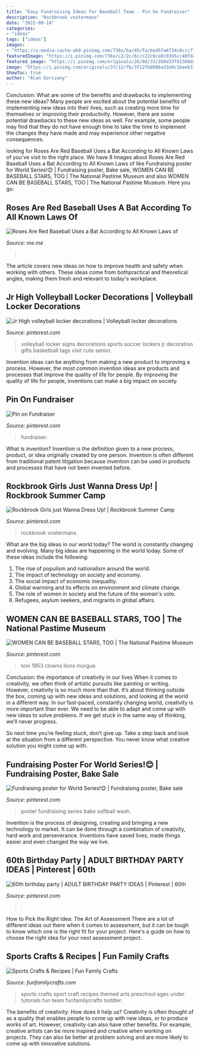 ```yaml
---
title: "Easy Fundraising Ideas For Baseball Team - Pin On Fundraiser"
description: "Rockbrook vostermans"
date: "2022-09-14"
categories:
- "ideas"
tags: ["ideas"]
images:
- "https://s-media-cache-ak0.pinimg.com/736x/ba/45/fa/ba45fa4734c0ccc71ef7dd2bcbd426dd.jpg"
featuredImage: "https://i.pinimg.com/736x/c2/2c/6c/c22c6ca8c03e5cc40fda3c41f899c292.jpg"
featured_image: "https://i.pinimg.com/originals/26/8d/33/268d33f01368da1599add996b4e79129.jpg"
image: "https://i.pinimg.com/originals/3f/12/fb/3f12fb8086a33a9c1beeb3129ef2e1ad.jpg"
ShowToc: true
author: "Alan Gorczany"
---
```



Conclusion: What are some of the benefits and drawbacks to implementing these new ideas?
Many people are excited about the potential benefits of implementing new ideas into their lives, such as creating more time for themselves or improving their productivity. However, there are some potential drawbacks to these new ideas as well. For example, some people may find that they do not have enough time to take the time to implement the changes they have made and may experience other negative consequences.

	

		
looking for Roses Are Red Baseball Uses a Bat According to All Known Laws of you've visit to the right place. We have 8 Images about Roses Are Red Baseball Uses a Bat According to All Known Laws of like Fundraising poster for World Series!😊 | Fundraising poster, Bake sale, WOMEN CAN BE BASEBALL STARS, TOO | The National Pastime Museum and also WOMEN CAN BE BASEBALL STARS, TOO | The National Pastime Museum. Here you go:
		
    
## Roses Are Red Baseball Uses A Bat According To All Known Laws Of

<img loading=lazy src="https://pics.me.me/thumb_roses-are-red-baseball-uses-a-bat-according-to-all-63456518.png" onerror="this.onerror=null;this.src='https://tse2.mm.bing.net/th?id=OIP.LvokjBqbfCYlerI-d8xtbwAAAA&amp;pid=15.1';" alt="Roses Are Red Baseball Uses a Bat According to All Known Laws of">

_Source: me.me_

>. 

	

The article covers new ideas on how to improve health and safety when working with others. These ideas come from bothpractical and theoretical angles, making them fresh and relevant to today's workplace.

    
## Jr High Volleyball Locker Decorations | Volleyball Locker Decorations

<img loading=lazy src="https://i.pinimg.com/originals/26/8d/33/268d33f01368da1599add996b4e79129.jpg" onerror="this.onerror=null;this.src='https://tse4.mm.bing.net/th?id=OIP.MVxMqyjwyWsqC9P2SFlkcQAAAA&amp;pid=15.1';" alt="Jr High volleyball locker decorations | Volleyball locker decorations">

_Source: pinterest.com_

>volleyball locker signs decorations sports soccer lockers jr decoration gifts basketball tags visit cute senior. 

	

Invention ideas can be anything from making a new product to improving a process. However, the most common invention ideas are products and processes that improve the quality of life for people. By improving the quality of life for people, inventions can make a big impact on society.

    
## Pin On Fundraiser

<img loading=lazy src="https://i.pinimg.com/736x/3d/27/14/3d2714e553fa80a8ecf78377d0ac3bc3.jpg" onerror="this.onerror=null;this.src='https://tse2.mm.bing.net/th?id=OIP.H5BT91KAsoMMAyWv9eNctwHaLH&amp;pid=15.1';" alt="Pin on Fundraiser">

_Source: pinterest.com_

>fundraiser. 

	

What is invention?
Invention is the definition given to a new process, product, or idea originally created by one person. Invention is often different from traditional patent litigation because invention can be used in products and processes that have not been invented before.

    
## Rockbrook Girls Just Wanna Dress Up! | Rockbrook Summer Camp

<img loading=lazy src="https://i.pinimg.com/736x/c2/2c/6c/c22c6ca8c03e5cc40fda3c41f899c292.jpg" onerror="this.onerror=null;this.src='https://tse1.mm.bing.net/th?id=OIP.1fpjsiuirNV5Ger5DRRrLQHaFi&amp;pid=15.1';" alt="Rockbrook Girls just Wanna Dress Up! | Rockbrook Summer Camp">

_Source: pinterest.com_

>rockbrook vostermans. 

	

What are the big ideas in our world today?
The world is constantly changing and evolving. Many big ideas are happening in the world today. Some of these ideas include the following:
1. The rise of populism and nationalism around the world.
2. The impact of technology on society and economy.
3. The social impact of economic inequality. 
4. Global warming and its effects on environment and climate change. 
5. The role of women in society and the future of the woman's vote. 
6. Refugees, asylum seekers, and migrants in global affairs. 

    
## WOMEN CAN BE BASEBALL STARS, TOO | The National Pastime Museum

<img loading=lazy src="https://i.pinimg.com/originals/19/65/c5/1965c51f163b5a752aeba0f685b0ce52.jpg" onerror="this.onerror=null;this.src='https://tse3.mm.bing.net/th?id=OIP.bM7FGccX8zjSrtA9uWefngHaM7&amp;pid=15.1';" alt="WOMEN CAN BE BASEBALL STARS, TOO | The National Pastime Museum">

_Source: pinterest.com_

>toni 1953 clowns lions morgue. 

	

Conclusion: the importance of creativity in our lives
When it comes to creativity, we often think of artistic pursuits like painting or writing.  However, creativity is so much more than that. It’s about thinking outside the box, coming up with new ideas and solutions, and looking at the world in a different way.
In our fast-paced, constantly changing world, creativity is more important than ever. We need to be able to adapt and come up with new ideas to solve problems. If we get stuck in the same way of thinking, we’ll never progress.

So next time you’re feeling stuck, don’t give up. Take a step back and look at the situation from a different perspective. You never know what creative solution you might come up with.

    
## Fundraising Poster For World Series!😊 | Fundraising Poster, Bake Sale

<img loading=lazy src="https://i.pinimg.com/originals/3f/12/fb/3f12fb8086a33a9c1beeb3129ef2e1ad.jpg" onerror="this.onerror=null;this.src='https://tse4.mm.bing.net/th?id=OIP.uac9u1TUj9sif7GKAzQmaAHaJ4&amp;pid=15.1';" alt="Fundraising poster for World Series!😊 | Fundraising poster, Bake sale">

_Source: pinterest.com_

>poster fundraising series bake softball wash. 

	

Invention is the process of designing, creating and bringing a new technology to market. It can be done through a combination of creativity, hard work and perseverance. Inventions have saved lives, made things easier and even changed the way we live.

    
## 60th Birthday Party | ADULT BIRTHDAY PARTY IDEAS | Pinterest | 60th

<img loading=lazy src="https://s-media-cache-ak0.pinimg.com/736x/ba/45/fa/ba45fa4734c0ccc71ef7dd2bcbd426dd.jpg" onerror="this.onerror=null;this.src='https://tse1.mm.bing.net/th?id=OIP.ByAnrisV_XQ0CwUQ4yQx2wHaLH&amp;pid=15.1';" alt="60th birthday party | ADULT BIRTHDAY PARTY IDEAS | Pinterest | 60th">

_Source: pinterest.com_

>. 

	

How to Pick the Right Idea: The Art of Assessment
There are a lot of different ideas out there when it comes to assessment, but it can be tough to know which one is the right fit for your project. Here's a guide on how to choose the right idea for your next assessment project.

    
## Sports Crafts &amp; Recipes | Fun Family Crafts

<img loading=lazy src="https://funfamilycrafts.com/wp-content/uploads/2013/09/SportsCrafts-400x600.jpg" onerror="this.onerror=null;this.src='https://tse4.mm.bing.net/th?id=OIP.Sc_1n8y5NlxEziwSJB8ZXgAAAA&amp;pid=15.1';" alt="Sports Crafts &amp; Recipes | Fun Family Crafts">

_Source: funfamilycrafts.com_

>sports crafts sport craft recipes themed arts preschool ages under tutorials fun team funfamilycrafts toddler. 

	

The benefits of creativity: How does it help us?
Creativity is often thought of as a quality that enables people to come up with new ideas, or to produce works of art. However, creativity can also have other benefits. For example, creative artists can be more inspired and creative when working on projects. They can also be better at problem solving and are more likely to come up with innovative solutions.

